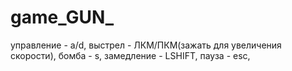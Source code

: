 # game_GUN_
 управление - a/d,
 выстрел - ЛКМ/ПКМ(зажать для увеличения скорости),
 бомба - s,
 замедление - LSHIFT,
 пауза - esc,
